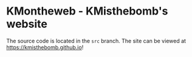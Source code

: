 # KMontheweb - KMisthebomb's website
The source code is located in the `src` branch. The site can be viewed at https://kmisthebomb.github.io!
